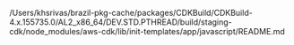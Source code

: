 /Users/khsrivas/brazil-pkg-cache/packages/CDKBuild/CDKBuild-4.x.155735.0/AL2_x86_64/DEV.STD.PTHREAD/build/staging-cdk/node_modules/aws-cdk/lib/init-templates/app/javascript/README.md